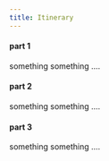 ```yaml
---
title: Itinerary
---
```


#### part 1

something something ....

#### part 2

something something ....

#### part 3

something something ....



